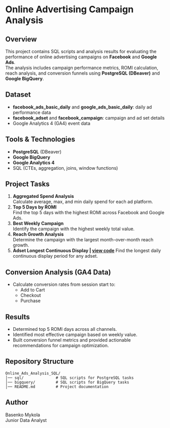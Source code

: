 # Online Advertising Campaign Analysis

## Overview
This project contains SQL scripts and analysis results for evaluating the performance of online advertising campaigns on **Facebook** and **Google Ads**.  
The analysis includes campaign performance metrics, ROMI calculation, reach analysis, and conversion funnels using **PostgreSQL (DBeaver)** and **Google BigQuery**.

## Dataset
- **facebook_ads_basic_daily** and **google_ads_basic_daily**: daily ad performance data
- **facebook_adset** and **facebook_campaign**: campaign and ad set details
- Google Analytics 4 (GA4) event data

## Tools & Technologies
- **PostgreSQL** (DBeaver)
- **Google BigQuery**
- **Google Analytics 4**
- SQL (CTEs, aggregation, joins, window functions)

## Project Tasks
1. **Aggregated Spend Analysis**  
   Calculate average, max, and min daily spend for each ad platform.
2. **Top 5 Days by ROMI**  
   Find the top 5 days with the highest ROMI across Facebook and Google Ads.
3. **Best Weekly Campaign**  
   Identify the campaign with the highest weekly total value.
4. **Reach Growth Analysis**  
   Determine the campaign with the largest month-over-month reach growth.
5. **Adset Longest Continuous Display | [view code](https://github.com/BasnMyk/SQL-Final-Project-Ads-GA4-Analysis/blob/main/bigquery/ga4_engagement_correlation.sql)** 
   Find the longest daily continuous display period for any adset.

## Conversion Analysis (GA4 Data)
- Calculate conversion rates from session start to:
  - Add to Cart
  - Checkout
  - Purchase

## Results
- Determined top 5 ROMI days across all channels.
- Identified most effective campaign based on weekly value.
- Built conversion funnel metrics and provided actionable recommendations for campaign optimization.

## Repository Structure
```
Online_Ads_Analysis_SQL/
│── sql/              # SQL scripts for PostgreSQL tasks
│── bigquery/         # SQL scripts for BigQuery tasks
│── README.md         # Project documentation
```

## Author
Basenko Mykola  
Junior Data Analyst  
